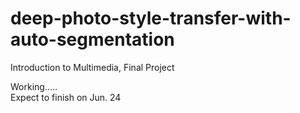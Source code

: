 # deep-photo-style-transfer-with-auto-segmentation
Introduction to Multimedia, Final Project

Working.....  
Expect to finish on Jun. 24
